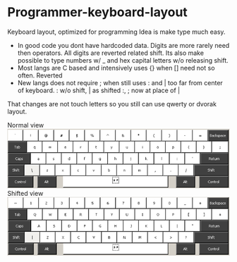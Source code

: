 Programmer-keyboard-layout
==========================

Keyboard layout, optimized for programming
Idea is make type much easy. 

+ In good code you dont have hardcoded data. Digits are more rarely need then operators. All digits are reverted related shift. Its also make possible to type numbers w/ _ and hex capital letters w/o releasing shift.
+ Most langs are C based and intensively uses {} when [] need not so often. Reverted
+ New langs does not require ; when still uses : and | too far from center of keyboard. : w/o shift, | as shifted :, ; now at place of |

That changes are not touch letters so you still can use qwerty or dvorak layout.

Normal view ![Normal view](https://github.com/bga/Programmer-keyboard-layout/raw/master/img/normal.png)
Shifted view ![Shifted view](https://github.com/bga/Programmer-keyboard-layout/raw/master/img/shift.png)